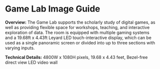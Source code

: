 # Game Lab Image Guide

**Overview:** The Game Lab supports the scholarly study of digital games, as well as providing flexible space for workshops, teaching, and interactive exploration of data. The room is equipped with multiple gaming systems and a 19.68ft x 4.43ft Leyard LED touch-interactive display, which can be used as a single panoramic screen or divided into up to three sections with varying inputs.

**Technical Details:** 4800W x 1080H pixels, 19.68 x 4.43 feet, Bezel-free direct view LED video wall
